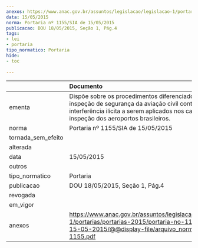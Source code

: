```yaml
---
anexos: https://www.anac.gov.br/assuntos/legislacao/legislacao-1/portarias/portarias-2015/portaria-no-1155-sia-de-15-05-2015/@@display-file/arquivo_norma/PA2015-1155.pdf
data: 15/05/2015
norma: Portaria nº 1155/SIA de 15/05/2015
publicacao: DOU 18/05/2015, Seção 1, Pág.4
tags:
- lei
- portaria
tipo_normatico: Portaria
hide: 
- toc 
 
---
```


|                    | Documento                                                                                                                                                                                       |
|:-------------------|:------------------------------------------------------------------------------------------------------------------------------------------------------------------------------------------------|
| ementa             | Dispõe sobre os procedimentos diferenciados de inspeção de segurança da aviação civil contra atos de interferência ilícita a serem aplicados nos canais de inspeção dos aeroportos brasileiros. |
| norma              | Portaria nº 1155/SIA de 15/05/2015                                                                                                                                                              |
| tornada_sem_efeito |                                                                                                                                                                                                 |
| alterada           |                                                                                                                                                                                                 |
| data               | 15/05/2015                                                                                                                                                                                      |
| outros             |                                                                                                                                                                                                 |
| tipo_normatico     | Portaria                                                                                                                                                                                        |
| publicacao         | DOU 18/05/2015, Seção 1, Pág.4                                                                                                                                                                  |
| revogada           |                                                                                                                                                                                                 |
| em_vigor           |                                                                                                                                                                                                 |
| anexos             | https://www.anac.gov.br/assuntos/legislacao/legislacao-1/portarias/portarias-2015/portaria-no-1155-sia-de-15-05-2015/@@display-file/arquivo_norma/PA2015-1155.pdf                               |